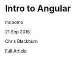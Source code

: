 # Intro to Angular

mobomo

21 Sep 2016

Chris Blackburn

[Full Article](https://github.com/blaqbern/intro-to-angular)
